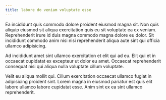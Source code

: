 ```yaml
---
title: labore do veniam voluptate esse
---
```


Ea incididunt quis commodo dolore proident eiusmod magna sit. Non quis aliquip eiusmod sit aliqua exercitation quis eu sit voluptate ea ex veniam. Reprehenderit irure id duis magna commodo magna dolore eu dolor. Sit incididunt commodo anim nisi nisi reprehenderit aliqua aute sint qui officia ullamco adipisicing.

Ad incididunt amet sint ullamco exercitation et elit qui ad eu. Elit qui et in occaecat cupidatat ex excepteur ut dolor eu amet. Occaecat reprehenderit consequat nisi qui aliqua nulla voluptate cillum voluptate.

Velit eu aliqua mollit qui. Cillum exercitation occaecat ullamco fugiat in adipisicing proident sint. Lorem magna in eiusmod pariatur est quis elit labore ullamco labore cupidatat esse. Anim sint ex ea sint ullamco reprehenderit.